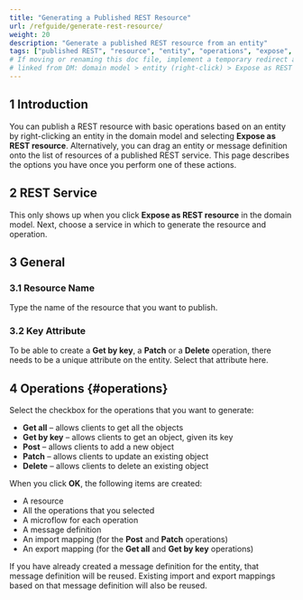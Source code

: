 ```yaml
---
title: "Generating a Published REST Resource"
url: /refguide/generate-rest-resource/
weight: 20
description: "Generate a published REST resource from an entity"
tags: ["published REST", "resource", "entity", "operations", "expose", "studio pro"]
# If moving or renaming this doc file, implement a temporary redirect and let the respective team know they should update the URL in the product. See Mapping to Products for more details.
# linked from DM: domain model > entity (right-click) > Expose as REST resource > Help (integration)
---
```


## 1 Introduction

You can publish a REST resource with basic operations based on an entity by right-clicking an entity in the domain model and selecting **Expose as REST resource**. Alternatively, you can drag an entity or message definition onto the list of resources of a published REST service. This page describes the options you have once you perform one of these actions.

## 2 REST Service

This only shows up when you click **Expose as REST resource** in the domain model. Next, choose a service in which to generate the resource and operation.

## 3 General

### 3.1 Resource Name

Type the name of the resource that you want to publish.

### 3.2 Key Attribute

To be able to create a **Get by key**, a **Patch** or a **Delete** operation, there needs to be a unique attribute on the entity. Select that attribute here.

## 4 Operations {#operations}

Select the checkbox for the operations that you want to generate:

* **Get all** – allows clients to get all the objects
* **Get by key** – allows clients to get an object, given its key
* **Post** – allows clients to add a new object
* **Patch** – allows clients to update an existing object
* **Delete** – allows clients to delete an existing object

When you click **OK**, the following items are created:

* A resource
* All the operations that you selected
* A microflow for each operation
* A message definition
* An import mapping (for the **Post** and **Patch** operations)
* An export mapping (for the **Get all** and **Get by key** operations)

If you have already created a message definition for the entity, that message definition will be reused. Existing import and export mappings based on that message definition will also be reused.
